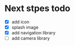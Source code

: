 # Next stpes todo

- [x] add icon 
- [x] splash image
- [x] add navigation library
- [ ] add camera library
